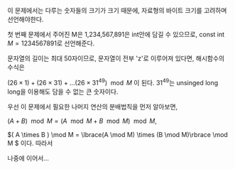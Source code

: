 이 문제에서는 다루는 숫자들의 크기가 크기 때문에, 자료형의 바이트 크기를 고려하며 선언해야한다.

첫 번째 문제에서 주어진 M은 1,234,567,891은 int안에 담길 수 있으므로, 
const int $M = 1234567891$로 선언해준다.

문자열의 길이는 최대 50자이므로, 문자열이 전부 'z'로 이루어져 있다면, 해시함수의 수식은

${(26 \times 1) + (26 \times 31) + ... (26 \times 31 ^{49})} \mod M$ 이 된다. $31^{49}$는 unsinged long long을 이용해도 담을 수 없는 큰 숫자이다.

우선 이 문제에서 필요한 나머지 연산의 분배법칙을 먼저 알아보면,

$( A + B ) \mod M = ( A \mod M + B \mod M ) \mod M$,

$( A \times B ) \mod M = \lbrace(A \mod M) \times (B \mod M)\rbrace \mod M $
이다.
따라서 

나중에 이어서...

